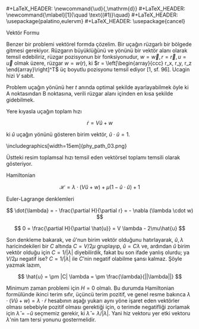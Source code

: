 #+LaTeX_HEADER: \newcommand{\ud}{\,\mathrm{d}}
#+LaTeX_HEADER: \newcommand{\mlabel}[1]{\quad \text{(#1)}\quad}
#+LaTeX_HEADER: \usepackage{palatino,eulervm}
#+LaTeX_HEADER: \usepackage{cancel}


Vektör Formu

Benzer bir problemi vektörel formda çözelim. Bir uçağın rüzgarlı bir
bölgede gitmesi gerekiyor. Rüzgarın büyüklüğünü ve yönünü bir vektör
alanı olarak temsil edebiliriz, rüzgar pozisyonun bir fonksiyonudur,
$w = \vec{w}, r = \vec{r}, u = \vec{u}$ olmak üzere, rüzgar $w =
w(r)$, ki $r = \left[\begin{array}{ccc} r_x, r_y, r_z
\end{array}\right]^T$ 
üç boyutlu pozisyonu temsil ediyor [1, sf. 96]. Ucagin hizi $V$
sabit. 

Problem uçağın yönünü her $t$ anında optimal şekilde ayarlayabilmek
öyle ki A noktasından B noktasına, verili rüzgar alanı içinden en kısa
şekilde gidebilmek. 

Yere kıyasla uçağın toplam hızı 

$$
\dot{r} = V \hat{u} + w
$$

ki $\hat{u}$ uçağın yönünü gösteren birim vektör, $\hat{u} \cdot
\hat{u} = 1$. 

\includegraphics[width=15em]{phy_path_03.png}

Üstteki resim toplamsal hızı temsil eden vektörsel toplamı temsili
olarak gösteriyor. 

Hamiltonian 

$$
\mathcal{H} = \lambda \cdot (V \hat{u}  + w) + 
\mu (1 - \hat{u}\cdot\hat{u}) + 1
$$

Euler-Lagrange denklemleri 

$$
\dot{\lambda} = - \frac{\partial H}{\partial r} = - \nabla (\lambda \cdot w)
$$

$$
0 = \frac{\partial H}{\partial \hat{u}} = V \lambda - 2\mu\hat{u}
$$

Son denkleme bakarak, ve $\hat{u}$'nun birim vektör olduğunu hatırlayarak,
$\hat{u},\lambda$ haricindekileri bir $C$ altında $C =V/2\mu$ gruplayıp,
$\hat{u} = C \lambda$ ve, ardından $\hat{u}$ birim vektör olduğu için
$C = 1/|\lambda|$ diyebilirdik, fakat bu son ifade yanlış olurdu; ya
$V/2\mu$ negatif ise? $C = 1/|\lambda|$ ile $C$'nin negatif olabilme şansı
kalmaz. Şöyle yazmak lazım,

$$
\hat{u} = \pm |C| \lambda = \pm \frac{\lambda}{||\lambda||}
$$

Minimum zaman problemi için $H=0$ olmalı. Bu durumda Hamiltonian
formülünde ikinci terim sıfır, üçüncü terim pozitif, ve genel resme
bakınca $\lambda \cdot (V \hat{u}  + w) = \lambda \cdot \dot{r}$
hesabının aşağı yukarı aynı yöne işaret eden vektörler olması
sebebiyle pozitif olması gerektiği için, o terimde negatifliği
zorlamak için $\hat{\lambda} = -\hat{u}$ seçmemiz gerekir, ki
$\hat{\lambda} = \lambda / |\lambda|$. Yani hiz vektoru yer etki
vektoru $\lambda$'nin tam tersi yonunu gostermelidir. 





















